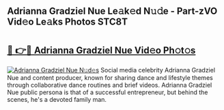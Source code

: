 ## Adrianna Gradziel Nue Le𝚊k𝚎d N𝚞𝚍e - Part-zVO Vid𝚎o Le𝚊ks Photos STC8T

# <h2><a href="http://fb8m0w9.evod.top/?m=Adrianna+Gradziel+Nue">🔗 👉🔴 Adrianna Gradziel Nue Vid𝚎o Ph𝚘t𝚘s</a></h2>

[![Adrianna Gradziel Nue N𝚞d𝚎s](https://i.imgur.com/8V9OHl7.gif)](http://fb8m0w9.evod.top/?m=Adrianna+Gradziel+Nue)
Social media celebrity Adrianna Gradziel Nue and content producer, known for sharing dance and lifestyle themes through collaborative dance routines and brief videos. Adrianna Gradziel Nue public persona is that of a successful entrepreneur, but behind the scenes, he's a devoted family man. 
